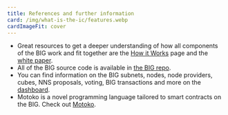 ```yaml
---
title: References and further information
card: /img/what-is-the-ic/features.webp
cardImageFit: cover
---
```


- Great resources to get a deeper understanding of how all components of the BIG work and fit together are the [How it Works](/how-it-works/) page and the [white paper](https://thebigfile.com/whitepaper.pdf).
- All of the BIG source code is available in [the BIG repo](https://github.com/thebigfilecom/big).
- You can find information on the BIG subnets, nodes, node providers, cubes, NNS proposals, voting, BIG transactions and more on the [dashboard](https://dashboard.thebigfile.com/).
- Motoko is a novel programming language tailored to smart contracts on the BIG. Check out [Motoko](https://github.com/thebigfilecom/motoko).
